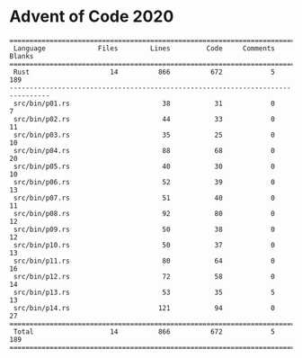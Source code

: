 # Advent of Code 2020

    ================================================================================
     Language             Files        Lines         Code     Comments       Blanks
    ================================================================================
     Rust                    14          866          672            5          189
    --------------------------------------------------------------------------------
     src/bin/p01.rs                       38           31            0            7
     src/bin/p02.rs                       44           33            0           11
     src/bin/p03.rs                       35           25            0           10
     src/bin/p04.rs                       88           68            0           20
     src/bin/p05.rs                       40           30            0           10
     src/bin/p06.rs                       52           39            0           13
     src/bin/p07.rs                       51           40            0           11
     src/bin/p08.rs                       92           80            0           12
     src/bin/p09.rs                       50           38            0           12
     src/bin/p10.rs                       50           37            0           13
     src/bin/p11.rs                       80           64            0           16
     src/bin/p12.rs                       72           58            0           14
     src/bin/p13.rs                       53           35            5           13
     src/bin/p14.rs                      121           94            0           27
    ================================================================================
     Total                   14          866          672            5          189
    ================================================================================
